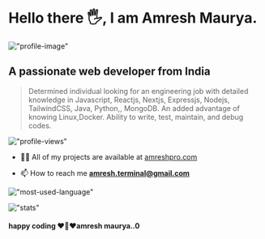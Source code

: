
#   Hello there 🖐, I am Amresh Maurya.

!["profile-image"](https://media.licdn.com/dms/image/D4D16AQHd4KDtlTvC6g/profile-displaybackgroundimage-shrink_350_1400/0/1682358053805?e=1700092800&v=beta&t=I606q1aOPBnJSGP5wsZv912QHbxhE9__nIcGjuxBtrk)


##  A passionate web developer from India
> Determined individual looking for an engineering job with detailed knowledge in Javascript, Reactjs, Nextjs, Expressjs, Nodejs, TailwindCSS, Java, Python,, MongoDB. An added advantage of knowing Linux,Docker. Ability to write, test, maintain, and debug codes.



!["profile-views"](https://komarev.com/ghpvc/?username=amreshpro&label=Profile%20views&color=0e75b6&style=flat)

- 👨‍💻 All of my projects are available at [amreshpro.com](https://amreshpro.com)

- 📫 How to reach me **amresh.terminal@gmail.com**
 

!["most-used-language"](https://github-readme-stats.vercel.app/api/top-langs?username=amreshpro&theme=dark&show_icons=true&locale=en&layout=compact)

!["stats"](https://github-readme-stats.vercel.app/api?username=amreshpro&theme=dark&show_icons=true&locale=en)



####  happy coding ♥️🎯❤️amresh maurya..0


